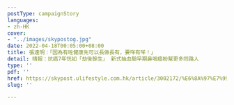 ```yaml
---
postType: campaignStory
languages:
- zh-HK
cover:
- "../images/skypostog.jpg"
date: 2022-04-18T00:05:00+08:00
title: 張達明：「因為有咗健康先可以長做長有，要咩有咩！」
detail: 晴報：抗癌7年恍如「劫後餘生」 新式抽血驗早期鼻咽癌盼幫更多同路人
type: ''
pdf: ''
href: https://skypost.ulifestyle.com.hk/article/3002172/%E6%8A%97%E7%99%8C7%E5%B9%B4%E6%81%8D%E5%A6%82%E3%80%8C%E5%8A%AB%E5%BE%8C%E9%A4%98%E7%94%9F%E3%80%8D%20%20%E6%96%B0%E5%BC%8F%E6%8A%BD%E8%A1%80%E9%A9%97%E6%97%A9%E6%9C%9F%E9%BC%BB%E5%92%BD%E7%99%8C%E7%9B%BC%E5%B9%AB%E6%9B%B4%E5%A4%9A%E5%90%8C%E8%B7%AF%E4%BA%BA
slug: ''

---
```

